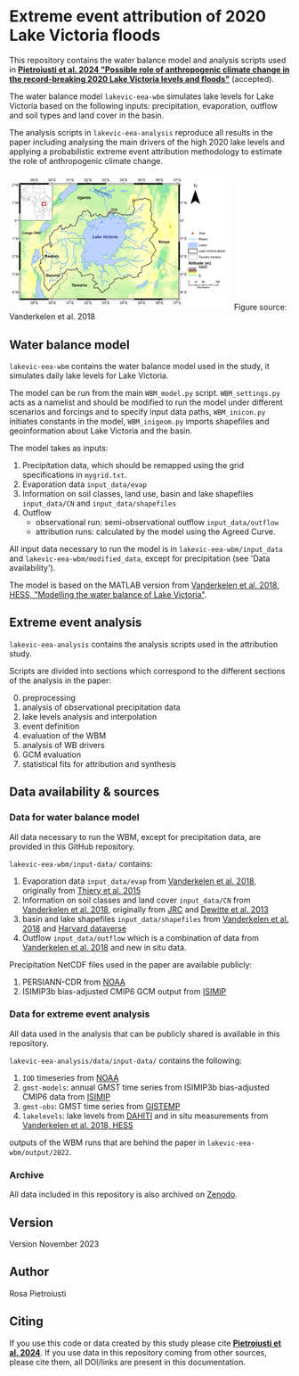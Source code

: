 # Extreme event attribution of 2020 Lake Victoria floods

This repository contains the water balance model and analysis scripts used in [**Pietroiusti et al. 2024 "Possible role of anthropogenic climate change in the record-breaking 2020 Lake Victoria levels and floods"**](https://egusphere.copernicus.org/preprints/2023/egusphere-2023-1827/) (accepted). 

The water balance model `lakevic-eea-wbm` simulates lake levels for Lake Victoria based on the following inputs: precipitation, evaporation, outflow and soil types and land cover in the basin. 

The analysis scripts in `lakevic-eea-analysis` reproduce all results in the paper including analysing the main drivers of the high 2020 lake levels and applying a probabilistic extreme event attribution methodology to estimate the role of anthropogenic climate change. 

<img src=/lakevic-eea-wbm/input_data/shapefiles/fig01.png alt="drawing" width="400" ALIGN=”center” />
Figure source: Vanderkelen et al. 2018

## Water balance model

`lakevic-eea-wbm` contains the water balance model used in the study, it simulates daily lake levels for Lake Victoria.

The model can be run from the main `WBM_model.py` script. `WBM_settings.py` acts as a namelist and should be modified to run the model under different scenarios and forcings and to specify input data paths, `WBM_inicon.py` initiates constants in the model, `WBM_inigeom.py` imports shapefiles and geoinformation about Lake Victoria and the basin.

The model takes as inputs:
1. Precipitation data, which should be remapped using the grid specifications in `mygrid.txt`. 
2. Evaporation data `input_data/evap`
3. Information on soil classes, land use, basin and lake shapefiles `input_data/CN` and `input_data/shapefiles`
4. Outflow
    - observational run: semi-observational outflow `input_data/outflow` 
    - attribution runs: calculated by the model using the Agreed Curve.
  
All input data necessary to run the model is in `lakevic-eea-wbm/input_data` and `lakevic-eea-wbm/modified_data`, except for precipitation (see 'Data availability').

The model is based on the MATLAB version from [Vanderkelen et al. 2018, HESS, "Modelling the water balance of Lake Victoria"](https://hess.copernicus.org/articles/22/5509/2018/).

## Extreme event analysis

`lakevic-eea-analysis` contains the analysis scripts used in the attribution study. 

Scripts are divided into sections which correspond to the different sections of the analysis in the paper: 

0. preprocessing
1. analysis of observational precipitation data
2. lake levels analysis and interpolation
3. event definition
4. evaluation of the WBM
5. analysis of WB drivers
6. GCM evaluation
7. statistical fits for attribution and synthesis

## Data availability & sources

### Data for water balance model 

All data necessary to run the WBM, except for precipitation data, are provided in this GitHub repository.

`lakevic-eea-wbm/input-data/` contains:
1. Evaporation data `input_data/evap` from [Vanderkelen et al. 2018](https://hess.copernicus.org/articles/22/5509/2018/), originally from [Thiery et al. 2015](https://journals.ametsoc.org/view/journals/clim/28/10/jcli-d-14-00565.1.xml)
2. Information on soil classes and land cover `input_data/CN` from [Vanderkelen et al. 2018](https://hess.copernicus.org/articles/22/5509/2018/), originally from [JRC](https://publications.jrc.ec.europa.eu/repository/handle/JRC24914) and [Dewitte et al. 2013](https://www.sciencedirect.com/science/article/abs/pii/S0016706113002401?via%3Dihub) 
3. basin and lake shapefiles `input_data/shapefiles` from [Vanderkelen et al. 2018](https://hess.copernicus.org/articles/22/5509/2018/) and [Harvard dataverse](https://dataverse.harvard.edu/dataset.xhtml?persistentId=doi:10.7910/DVN/PWFW26)
4. Outflow `input_data/outflow` which is a combination of data from [Vanderkelen et al. 2018](https://hess.copernicus.org/articles/22/5509/2018/) and new in situ data. 

Precipitation NetCDF files used in the paper are available publicly:
1. PERSIANN-CDR from [NOAA](https://www.ncei.noaa.gov/metadata/geoportal/rest/metadata/item/gov.noaa.ncdc:C00854/html#)
2. ISIMIP3b bias-adjusted CMIP6 GCM output from [ISIMIP](https://doi.org/10.48364/ISIMIP.842396.1)

### Data for extreme event analysis 

All data used in the analysis that can be publicly shared is available in this repository.

`lakevic-eea-analysis/data/input-data/` contains the following: 
1.	`IOD` timeseries from [NOAA](https://psl.noaa.gov/gcos_wgsp/Timeseries/DMI/)
2.	`gmst-models`: annual GMST time series from ISIMIP3b bias-adjusted CMIP6 data from [ISIMIP](https://doi.org/10.48364/ISIMIP.842396.1)
3.	`gmst-obs`: GMST time series from [GISTEMP](https://data.giss.nasa.gov/gistemp/)
4.	`lakelevels`: lake levels from [DAHITI](https://dahiti.dgfi.tum.de/en/products/water-level-altimetry/) and in situ measurements from [Vanderkelen et al. 2018, HESS](https://hess.copernicus.org/articles/22/5509/2018/)

outputs of the WBM runs that are behind the paper in `lakevic-eea-wbm/output/2022`. 

### Archive

All data included in this repository is also archived on  [Zenodo](https://zenodo.org/record/8233523).

## Version
Version November 2023

## Author
Rosa Pietroiusti

## Citing  
If you use this code or data created by this study please cite [**Pietroiusti et al. 2024**](https://egusphere.copernicus.org/preprints/2023/egusphere-2023-1827/). If you use data in this repository coming from other sources, please cite them, all DOI/links are present in this documentation. 
